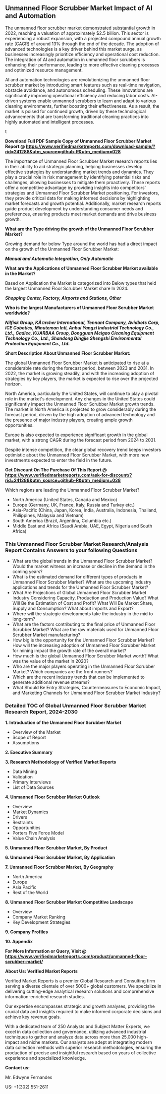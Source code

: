 <h2>Unmanned Floor Scrubber Market Impact of AI and Automation</h2><p>The unmanned floor scrubber market demonstrated substantial growth in 2022, reaching a valuation of approximately $2.5 billion. This sector is experiencing a robust expansion, with a projected compound annual growth rate (CAGR) of around 13% through the end of the decade. The adoption of advanced technologies is a key driver behind this market surge, as businesses increasingly prioritize efficiency and operational cost reduction. The integration of AI and automation in unmanned floor scrubbers is enhancing their performance, leading to more effective cleaning processes and optimized resource management.</p><p>AI and automation technologies are revolutionizing the unmanned floor scrubber market by introducing smart features such as real-time navigation, obstacle avoidance, and autonomous scheduling. These innovations are significantly improving operational efficiency and reducing labor costs. AI-driven systems enable unmanned scrubbers to learn and adapt to various cleaning environments, further boosting their effectiveness. As a result, the market is poised for continued growth, driven by these technological advancements that are transforming traditional cleaning practices into highly automated and intelligent processes.</p>t</p><p id="" class=""><strong>Download Full PDF Sample Copy of Unmanned Floor Scrubber Market Report @ <a href="https://www.verifiedmarketreports.com/download-sample/?rid=241288&utm_source=github-R&utm_medium=028" target="_blank">https://www.verifiedmarketreports.com/download-sample/?rid=241288&utm_source=github-R&utm_medium=028</a></strong></p><p>The importance of&nbsp;Unmanned Floor Scrubber Market research reports lies in their ability to aid strategic planning, helping businesses develop effective strategies by understanding market trends and dynamics. They play a crucial role in risk management by identifying potential risks and challenges, allowing businesses to mitigate them proactively. These reports offer a competitive advantage by providing insights into competitors' strategies and Unmanned Floor Scrubber Market positioning. For investors, they provide critical data for making informed decisions by highlighting market forecasts and growth potential. Additionally, market research reports guide product development by understanding consumer needs and preferences, ensuring products meet market demands and drive business growth.</p><p><strong>What are the&nbsp;Type driving the growth of the Unmanned Floor Scrubber Market?</strong></p><p id="" class="">Growing demand for below Type around the world has had a direct impact on the growth of the Unmanned Floor Scrubber Market:</p><em><strong>Manual and Automatic Integration, Only Automatic</strong></em></p><strong>What are the&nbsp;Applications&nbsp;of Unmanned Floor Scrubber Market available in the Market?</strong></p><p id="" class="">Based on Application the Market is categorized into Below types that held the largest Unmanned Floor Scrubber Market share In 2024.</p><em><strong>Shopping Center, Factory, Airports and Stations, Other</strong></em></p><strong>Who is the largest Manufacturers of Unmanned Floor Scrubber Market worldwide?</strong></p><p><em><strong>Nilfisk Group, KÃ¤rcher International, Tennant Company, Avidbots Corp, ICE Cobotics, Minuteman Intl, Anhui Yangzi Industrial Technology Co., Ltd., Gadlee, KUARBAA Group, Dongguan Meigao Cleaning Equipment Technology Co., Ltd., Shandong Dingjie Shengshi Environmental Protection Equipment Co., Ltd.</strong></em></p><p id="" class=""><strong>Short Description About Unmanned Floor Scrubber Market:</strong></p><p>The global Unmanned Floor Scrubber Market is anticipated to rise at a considerable rate during the forecast period, between 2023 and 2031. In 2022, the market is growing steadily, and with the increasing adoption of strategies by key players, the market is expected to rise over the projected horizon.</p><p>North America, particularly the United States, will continue to play a pivotal role in the market's development. Any changes in the United States could significantly impact the Unmanned Floor Scrubber Market growth trends. The market in North America is projected to grow considerably during the forecast period, driven by the high adoption of advanced technology and the presence of major industry players, creating ample growth opportunities.</p><p>Europe is also expected to experience significant growth in the global market, with a strong CAGR during the forecast period from 2024 to 2031.</p><p>Despite intense competition, the clear global recovery trend keeps investors optimistic about the Unmanned Floor Scrubber Market, with more new investments expected to enter the field in the future.</p><p id="" class=""><strong>Get Discount On The Purchase Of This Report @ <a href="https://www.verifiedmarketreports.com/ask-for-discount/?rid=241288&utm_source=github-R&utm_medium=028" target="_blank">https://www.verifiedmarketreports.com/ask-for-discount/?rid=241288&utm_source=github-R&utm_medium=028</a></strong></p>Which regions are leading the Unmanned Floor Scrubber Market?</p><ul><li>North America (United States, Canada and Mexico)</li><li>Europe (Germany, UK, France, Italy, Russia and Turkey etc.)</li><li>Asia-Pacific (China, Japan, Korea, India, Australia, Indonesia, Thailand, Philippines, Malaysia and Vietnam)</li><li>South America (Brazil, Argentina, Columbia etc.)</li><li>Middle East and Africa (Saudi Arabia, UAE, Egypt, Nigeria and South Africa)</li></ul><h3 id="" class="">This Unmanned Floor Scrubber Market Research/Analysis Report Contains Answers to your following Questions</h3><ul><li>What are the global trends in the Unmanned Floor Scrubber Market? Would the market witness an increase or decline in the demand in the coming years?</li><li>What is the estimated demand for different types of products in Unmanned Floor Scrubber Market? What are the upcoming industry applications and trends for the Unmanned Floor Scrubber Market?</li><li>What Are Projections of Global Unmanned Floor Scrubber Market Industry Considering Capacity, Production and Production Value? What Will Be the Estimation of Cost and Profit? What Will Be Market Share, Supply and Consumption? What about imports and Export?</li><li>Where will the strategic developments take the industry in the mid to long-term?</li><li>What are the factors contributing to the final price of Unmanned Floor Scrubber Market? What are the raw materials used for Unmanned Floor Scrubber Market manufacturing?</li><li>How big is the opportunity for the Unmanned Floor Scrubber Market? How will the increasing adoption of Unmanned Floor Scrubber Market for mining impact the growth rate of the overall market?</li><li>How much is the global Unmanned Floor Scrubber Market worth? What was the value of the market In 2020?</li><li>Who are the major players operating in the Unmanned Floor Scrubber Market? Which companies are the front runners?</li><li>Which are the recent industry trends that can be implemented to generate additional revenue streams?</li><li>What Should Be Entry Strategies, Countermeasures to Economic Impact, and Marketing Channels for Unmanned Floor Scrubber Market Industry?</li></ul><h3 id="" class="">Detailed TOC of Global Unmanned Floor Scrubber Market Research Report, 2024-2030</h3><p id="" class=""><strong>1. Introduction of the Unmanned Floor Scrubber Market</strong></p><ul><li>Overview of the Market</li><li>Scope of Report</li><li>Assumptions</li></ul><p id="" class=""><strong>2. Executive Summary</strong></p><p id="" class=""><strong>3. Research Methodology of Verified Market Reports</strong></p><ul><li>Data Mining</li><li>Validation</li><li>Primary Interviews</li><li>List of Data Sources</li></ul><p id="" class=""><strong>4. Unmanned Floor Scrubber Market Outlook</strong></p><ul><li>Overview</li><li>Market Dynamics</li><li>Drivers</li><li>Restraints</li><li>Opportunities</li><li>Porters Five Force Model</li><li>Value Chain Analysis</li></ul><p id="" class=""><strong>5. Unmanned Floor Scrubber Market, By Product</strong></p><p id="" class=""><strong>6. Unmanned Floor Scrubber Market, By Application</strong></p><p id="" class=""><strong>7. Unmanned Floor Scrubber Market, By Geography</strong></p><ul><li>North America</li><li>Europe</li><li>Asia Pacific</li><li>Rest of the World</li></ul><p id="" class=""><strong>8. Unmanned Floor Scrubber Market Competitive Landscape</strong></p><ul><li>Overview</li><li>Company Market Ranking</li><li>Key Development Strategies</li></ul><p id="" class=""><strong>9. Company Profiles</strong></p><p id="" class=""><strong>10. Appendix</strong></p><p id="" class=""><strong>For More Information or Query, Visit @ <a href="https://www.verifiedmarketreports.com/product/unmanned-floor-scrubber-market/" target="_blank">https://www.verifiedmarketreports.com/product/unmanned-floor-scrubber-market/</a></strong></p><p id="" class=""><strong>About Us: Verified Market Reports</strong></p><p id="" class="">Verified Market Reports is a premier Global Research and Consulting firm serving a diverse clientele of over 5000+ global customers. We specialize in delivering cutting-edge analytical research solutions and comprehensive information-enriched research studies.</p><p id="" class="">Our expertise encompasses strategic and growth analyses, providing the crucial data and insights required to make informed corporate decisions and achieve key revenue goals.</p><p id="" class="">With a dedicated team of 250 Analysts and Subject Matter Experts, we excel in data collection and governance, utilizing advanced industrial techniques to gather and analyze data across more than 25,000 high-impact and niche markets. Our analysts are adept at integrating modern data collection methods with superior research methodologies, ensuring the production of precise and insightful research based on years of collective experience and specialized knowledge.</p><p id="" class=""><strong>Contact us:</strong></p><p id="" class="">Mr. Edwyne Fernandes</p><p id="" class="">US: +1(302) 551-2611</p>